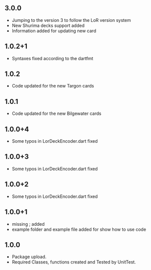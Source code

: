 ## 3.0.0
- Jumping to the version 3 to follow the LoR version system
- New Shurima decks support added
- Information added for updating new card
## 1.0.2+1
- Syntaxes fixed according to the dartfmt

## 1.0.2
- Code updated for the new Targon cards

## 1.0.1
- Code updated for the new Bilgewater cards

## 1.0.0+4
- Some typos in LorDeckEncoder.dart fixed
  
## 1.0.0+3
- Some typos in LorDeckEncoder.dart fixed
  
## 1.0.0+2
- Some typos in LorDeckEncoder.dart fixed
  
## 1.0.0+1
- missing ; added
- example folder and example file added for show how to use code
  
## 1.0.0
- Package upload.
- Required Classes, functions created and Tested by UnitTest.
